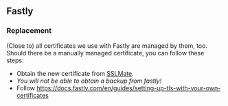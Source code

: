 ## Fastly

### Replacement

(Close to) all certificates we use with Fastly are managed by them, too.
Should there be a manually managed certificate, you can follow these steps:

* Obtain the new certificate from [SSLMate](https://sslmate.com/console/orders/).
* *You will not be able to obtain a backup from fastly!*
* Follow <https://docs.fastly.com/en/guides/setting-up-tls-with-your-own-certificates>
